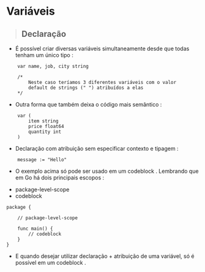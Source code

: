 # Variáveis

> ## Declaração 

- É possível criar diversas variáveis simultaneamente desde que todas tenham um único tipo : 

```code 
    var name, job, city string

    /* 
        Neste caso teríamos 3 diferentes variáveis com o valor 
        default de strings (" ") atribuídos a elas
    */
```


- Outra forma que também deixa o código mais semântico : 

```code 
    var (
        item string
        price float64
        quantity int
    )
```


- Declaração com atribuição sem especificar contexto e tipagem : 


```code 
	message := "Hello"
```

- O exemplo acima só pode ser usado em um codeblock . Lembrando que em Go há dois principais escopos : 

* package-level-scope
* codeblock

```code
package {

    // package-level-scope

    func main() {
        // codeblock
    }
}
```

- E quando desejar utilizar declaração + atribuição de uma variável, só é possível em um codeblock . 

